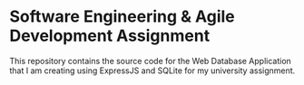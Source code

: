 # Software Engineering & Agile Development Assignment

This repository contains the source code for the Web Database Application that I am creating using ExpressJS and SQLite for my university assignment.
